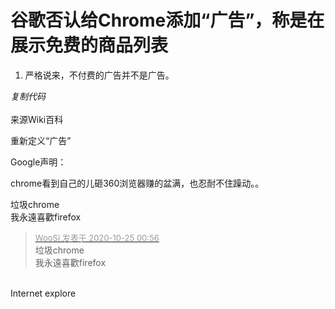 # 谷歌否认给Chrome添加“广告”，称是在展示免费的商品列表


<div class="blockcode"><div id="code_XiE"><ol><li>严格说来，不付费的广告并不是广告。</ol></div><em onclick="copycode($('code_XiE'));">复制代码</em></div><br />
<img src="static/image/smiley/default/lol.gif" smilieid="12" border="0" alt="" /><img src="static/image/smiley/default/lol.gif" smilieid="12" border="0" alt="" />来源Wiki百科

重新定义“广告”<img src="static/image/smiley/default/lol.gif" smilieid="12" border="0" alt="" />

Google声明：

chrome看到自己的儿砸360浏览器赚的盆满，也忍耐不住躁动。。

垃圾chrome<img src="static/image/smiley/default/lol.gif" smilieid="12" border="0" alt="" /><br />
我永遠喜歡firefox

<div class="quote"><blockquote><font size="2"><a href="https://www.hostloc.com/forum.php?mod=redirect&amp;goto=findpost&amp;pid=9348401&amp;ptid=758144" target="_blank"><font color="#999999">WooSi 发表于 2020-10-25 00:56</font></a></font><br />
垃圾chrome<br />
我永遠喜歡firefox</blockquote></div><br />
Internet explore<img src="static/image/smiley/default/lol.gif" smilieid="12" border="0" alt="" />
